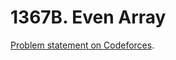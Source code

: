 # 1367B. Even Array

[Problem statement on Codeforces](https://codeforces.com/problemset/problem/1367/B?locale=en).